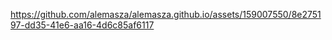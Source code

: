 https://github.com/alemasza/alemasza.github.io/assets/159007550/8e275197-dd35-41e6-aa16-4d6c85af6117
